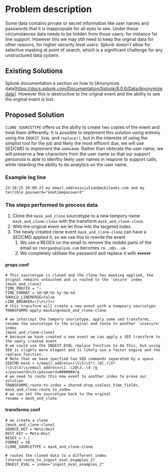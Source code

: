 # Problem description
Some data contains private or secret information like user names and passwords that it is inappropiate for all eyes to see. Under these circumstances data needs to be hidden from those users, for instance 1st line support. However this we may still need to keep the orginal data for other reasons, for higher security level users. Splunk doesn't allow for selective masking at point of search, which is a significant challenge for any unstructured data system. 

## Existing Solutions
Splunk documentation a section on how to [Anonymize data|https://docs.splunk.com/Documentation/Splunk/8.0.6/Data/Anonymizedata]. However this is destructive to the orignal event and the ability to see the orginal event is lost. 

## Proposed Solution
`CLONE_SOURCETYPE` offers us the abilty to create two copies of the event and treat them differently. It is possible to implement this solution using entirely using the `INGEST_EVAL` and `replace()`, but in the interests of using the simplist tool for the job and likely the most efficent due, we will use SEDCMD to implement the usecase. Rather than obterate the user name, we will preserve a few charactors from the user name so that our support personola is able to idenfity likely user names in respone to support calls, while retarding the ability to do analytics on the user name.

###  Example log line

    23:16:25 20-09-23 my email_address=julian@wikileaks.com and my terrible password="onetimepassword"

### The steps performed to process data

1. Clone the `mask_and_clone` sourcetype to a new tempory name `mask_and_clone-clone` with the transform `mask_and_clone-clone`.
1. With the original event we let flow into the targeted index.
1. The newly created clone event `mask_and_clone-clone` can have a SEDCMD applied it, so we use this to rewrite the event
    1. We use a REGEX on the email to remove the middle parts of the email so `rmorgan@splunk.com` becomes `rm..n@s..om` 
    2. We completely oblitate the password and replace it with `######`

#### props.conf

    # This sourcetype is cloned and the clone has masking applied, the orignal remains untouched and is routed to the 'secure' index
    [mask_and_clone]
    TIME_PREFIX = ^›
    TIME_FORMAT = %H:%M:%S %y-%m-%d
    SHOULD_LINEMERGE=false
    LINE_BREAKER=([\n\r]+) 
    # this transform will create a new event with a tempoary sourcetype
    TRANSFORMS-apply-masking=mask_and_clone-clone

    # we intercept the tempory sourcetype, apply some sed transforms, rename the sourcetype to the original and route to another 'insecure' index
    [mask_and_clone-clone]
    # because we have created a new event we can apply a SED transform to the newly created event
    # we could use the INGEST_EVAL replace function to do this, but using SED is slighly more elegent and is likely use a faster engine and the replace function.
    # Note that we have specfied two SED commands separated by a space
    SEDCMD-mask = s/email_address=(\S\S)\S*(.)@(.)\S*(\S\S\S)\s/email_address=\1..\2@\3..\4 /g s/password=\S+/password=#######/g
    # we need to route this new event to another index to prove our solution
    TRANSFORMS-route-to-index = shared-drop_useless_time_fields, mask_and_clone-route_to_index
    # we can set the sourcetype back to the orginal
    rename = mask_and_clone

#### transforms.conf

    # we create a clone
    [mask_and_clone-clone]
    SOURCE_KEY = Meta:Host
    DEST_KEY = Meta:Host
    REGEX = (.)
    FORMAT = %0
    CLONE_SOURCETYPE = mask_and_clone-clone

    # routes the cloned data to a different index
    [shared-route_to_ingest_eval_examples_2]
    INGEST_EVAL = index="ingest_eval_examples_2"
